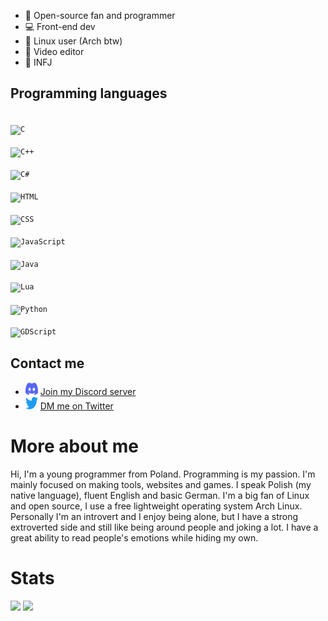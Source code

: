 - 📂 Open-source fan and programmer
- 💻 Front-end dev
- 🐧 Linux user (Arch btw)
- 🎥 Video editor
- 👤 INFJ

## Programming languages
<code> <img src="https://wolfyxon.github.io/assets/img/software/lang/c.svg" width=40 height=40 alt="C"> </code>
<code> <img src="https://wolfyxon.github.io/assets/img/software/lang/cpp.svg" width=40 height=40 alt="C++"> </code>
<code> <img src="https://wolfyxon.github.io/assets/img/software/lang/csharp.svg" width=40 height=40 alt="C#"> </code>
<code> <img src="https://wolfyxon.github.io/assets/img/software/lang/html5.svg" width=40 height=40 alt="HTML"> </code>
<code> <img src="https://wolfyxon.github.io/assets/img/software/lang/css3.svg" width=40 height=40 alt="CSS"> </code>
<code> <img src="https://wolfyxon.github.io/assets/img/software/lang/js.png" width=40 height=40 alt="JavaScript"> </code>
<code> <img src="https://wolfyxon.github.io/assets/img/software/lang/java.svg" width=40 height=40 alt="Java"> </code>
<code> <img src="https://wolfyxon.github.io/assets/img/software/lang/lua.png" width=40 height=40 alt="Lua"> </code>
<code> <img src="https://wolfyxon.github.io/assets/img/software/lang/python.svg" width=40 height=40 alt="Python"> </code>
<code> <img src="https://wolfyxon.github.io/assets/img/software/ide/godot.png" width=40 height=40 alt="GDScript"> </code>

## Contact me
- <img src="https://raw.githubusercontent.com/Wolfyxon/Wolfyxon/main/img/social/discord.svg" width=20 height=20> [Join my Discord server](https://discord.gg/RztUGCK)
- <img src="https://raw.githubusercontent.com/Wolfyxon/Wolfyxon/main/img/social/twitter.svg" width=20 height=20> [DM me on Twitter](https://twitter.com/Wolfyxon)
 
# More about me
Hi, I'm a young programmer from Poland.
Programming is my passion. I'm mainly focused on making tools, websites and games.
I speak Polish (my native language), fluent English and basic German.
I'm a big fan of Linux and open source, I use a free lightweight operating system Arch Linux.  
Personally I'm an introvert and I enjoy being alone, but I have a strong extroverted side and still like being around people and joking a lot.
I have a great ability to read people's emotions while hiding my own.
# Stats
[![](https://github-readme-stats.vercel.app/api?username=Wolfyxon&count_private=true&show_icons=true&bg_color=212121&text_color=C70303&icon_color=FFFFFF&border_color=FF0000&ring_color=C70303&title_color=7A05BD)](https://github.com/anuraghazra/github-readme-stats)
[![](https://github-readme-stats.vercel.app/api/top-langs/?username=Wolfyxon&layout=compact&bg_color=212121&text_color=FFFFFF&icon_color=FF0000&border_color=FF0000&ring_color=C70303&title_color=7A05BD&langs_count=10)](https://github.com/anuraghazra/github-readme-stats)
